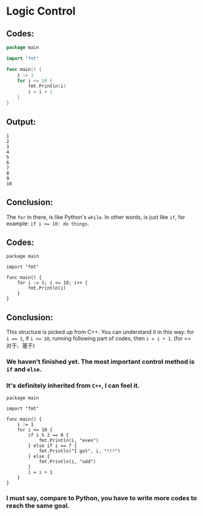 # Logic Control

## Codes:

```go
package main

import "fmt"

func main() {
    i := 1
    for i <= 10 {
        fmt.Println(i)
        i = i + 1
    }
}
```

## Output:

```text
1
2
3
4
5
6
7
8
9
10
```

## Conclusion:

The `for` in there, is like Python's `while`. In other words, is just like `if`, for example: `if i <= 10: do things`.

## Codes:

```text
package main

import "fmt"

func main() {
    for i := 1; i <= 10; i++ {
        fmt.Println(i)
    }
}
```

## Conclusion:

This structure is picked up from C++. You can understand it in this way: for `i == 1`, if `i <= 10`, running following part of codes, then `i = i + 1`. \(for == 对于、基于\)

### We haven't finished yet. The most important control method is `if` and `else`.

### It's definitely inherited from `C++`, I can feel it.

```text
package main

import "fmt"

func main() {
    i := 1
    for i <= 10 {
        if i % 2 == 0 {
            fmt.Println(i, "even")
        } else if i == 7 {
            fmt.Println("I got", i, "!!!")
        } else {
            fmt.Println(i, "odd")
        }
        i = i + 1
    }
}
```

### I must say, compare to Python, you have to write more codes to reach the same goal.

